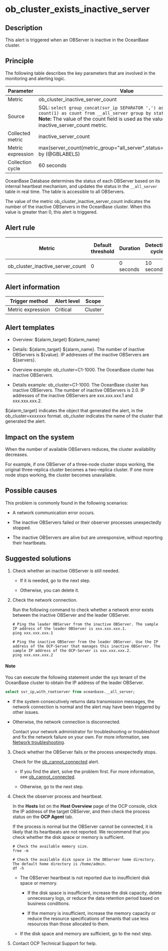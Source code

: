 ob_cluster_exists_inactive_server
======================================================



**Description**
------------------------------------

This alert is triggered when an OBServer is inactive in the OceanBase cluster.

Principle
------------------------------

The following table describes the key parameters that are involved in the monitoring and alerting logic.


|     Parameter     |                                                                                                                                              Value                                                                                                                                              |
|-------------------|-------------------------------------------------------------------------------------------------------------------------------------------------------------------------------------------------------------------------------------------------------------------------------------------------|
| Metric            | ob_cluster_inactive_server_count                                                                                                                                                                                                                                                                |
| Source            | SQL: ```select group_concat(svr_ip SEPARATOR ',') as servers, status, count(1) as count from __all_server group by status; ```  </br>**Note:**  The value of the count field is used as the value of the inactive_server_count metric. |
| Collected metric  | inactive_server_count                                                                                                                                                                                                                                                                           |
| Metric expression | max(server_count{metric_group="all_server",status="inactive",@LABELS}) by (@GBLABELS)                                                                                                                                                                                                           |
| Collection cycle  | 60 seconds                                                                                                                                                                                                                                                                                      |



OceanBase Database determines the status of each OBServer based on its internal heartbeat mechanism, and updates the status in the `__all_server` table in real time. The table is accessible to all OBServers.

The value of the metric ob_cluster_inactive_server_count indicates the number of the inactive OBServers in the OceanBase cluster. When this value is greater than 0, this alert is triggered.

**Alert rule**
-----------------------------------



|              Metric              | Default threshold | Duration  | Detection cycle | Time before clearance |
|----------------------------------|-------------------|-----------|-----------------|-----------------------|
| ob_cluster_inactive_server_count | 0                 | 0 seconds | 10 seconds      | 5 minutes             |



**Alert information**
------------------------------------------



|  Trigger method   | Alert level |  Scope  |
|-------------------|-------------|---------|
| Metric expression | Critical    | Cluster |



**Alert templates**
----------------------------------------

* Overview: \${alarm_target} ${alarm_name}



* Details: \${alarm_target} \${alarm_name}. The number of inactive OBServers is \${value}. IP addresses of the inactive OBServers are \${servers}.



* Overview example: ob_cluster=C1-1000. The OceanBase cluster has inactive OBServers.



* Details example: ob_cluster=C1-1000. The OceanBase cluster has inactive OBServers. The number of inactive OBServers is 2.0. IP addresses of the inactive OBServers are xxx.xxx.xxx.1 and xxx.xxx.xxx.2.






${alarm_target} indicates the object that generated the alert, in the ob_cluster=xxxxxxx format. ob_cluster indicates the name of the cluster that generated the alert.

**Impact on the system**
---------------------------------------------

When the number of available OBServers reduces, the cluster availability decreases.

For example, if one OBServer of a three-node cluster stops working, the original three-replica cluster becomes a two-replica cluster. If one more node stops working, the cluster becomes unavailable.

**Possible causes**
----------------------------------------

This problem is commonly found in the following scenarios:

* A network communication error occurs.



* The inactive OBServers failed or their observer processes unexpectedly stopped.



* The inactive OBServers are alive but are unresponsive, without reporting their heartbeats.






**Suggested solutions**
--------------------------------------------

1. Check whether an inactive OBServer is still needed.

   * If it is needed, go to the next step.



   * Otherwise, you can delete it.






2. Check the network connection.

   Run the following command to check whether a network error exists between the inactive OBServer and the leader OBServer.

   ```shell
   # Ping the leader OBServer from the inactive OBServer. The sample IP address of the leader OBServer is xxx.xxx.xxx.1.
   ping xxx.xxx.xxx.1

   # Ping the inactive OBServer from the leader OBServer. Use the IP address of the OCP-Server that manages this inactive OBServer. The sample IP address of the OCP-Server is xxx.xxx.xxx.2.
   ping xxx.xxx.xxx.2
   ```


  <main id="notice" type='explain'>
    <h4>Note</h4>
    <p>You can execute the following statement under the sys tenant of the OceanBase cluster to obtain the IP address of the leader OBServer.</p>
  </main>

   ```sql
   select svr_ip,with_rootserver from oceanbase.__all_server;
   ```


   * If the system consecutively returns data transmission messages, the network connection is normal and the alert may have been triggered by other issues.



   * Otherwise, the network connection is disconnected.

     Contact your network administrator for troubleshooting or troubleshoot and fix the network failure on your own. For more information, see [Network troubleshooting](../400.alarm-appendix/600.network-troubleshooting.md).





3. Check whether the OBServer fails or the process unexpectedly stops.

   Check for the [ob_cannot_connected](../200.ob-alert/100.ob_cannot_connected-observer-cannot-be-connected.md) alert.
   * If you find the alert, solve the problem first. For more information, see [ob_cannot_connected](../200.ob-alert/100.ob_cannot_connected-observer-cannot-be-connected.md).



   * Otherwise, go to the next step.






4. Check the observer process and heartbeat.

   In the **Hosts** list on the **Host Overview** page of the OCP console, click the IP address of the target OBServer, and then check the process status on the **OCP Agent** tab.

   If the process is normal but the OBServer cannot be connected, it is likely that its heartbeats are not reported. We recommend that you check whether the disk space or memory is sufficient.

   ```shell
   # Check the available memory size.
   free -m

   # Check the available disk space in the OBServer home directory. The default home directory is /home/admin.
   df -h
   ```


   * The OBServer heartbeat is not reported due to insufficient disk space or memory.

     * If the disk space is insufficient, increase the disk capacity, delete unnecessary logs, or reduce the data retention period based on business conditions.



     * If the memory is insufficient, increase the memory capacity or reduce the resource specifications of tenants that use less resources than those allocated to them.






   * If the disk space and memory are sufficient, go to the next step.






5. Contact OCP Technical Support for help.






